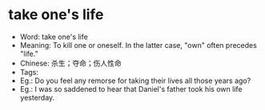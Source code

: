 # take one's life

- Word: take one's life
- Meaning: To kill one or oneself. In the latter case, "own" often precedes "life."
- Chinese: 杀生；夺命；伤人性命
- Tags: 
- Eg.: Do you feel any remorse for taking their lives all those years ago?
- Eg.: I was so saddened to hear that Daniel's father took his own life yesterday.
